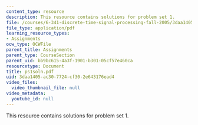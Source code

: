 ```yaml
---
content_type: resource
description: This resource contains solutions for problem set 1.
file: /courses/6-341-discrete-time-signal-processing-fall-2005/3daa1405ac307724cf302e643176ead4_ps1soln.pdf
file_type: application/pdf
learning_resource_types:
- Assignments
ocw_type: OCWFile
parent_title: Assignments
parent_type: CourseSection
parent_uid: bb9bc615-4a3f-1901-b301-05cf57e460ca
resourcetype: Document
title: ps1soln.pdf
uid: 3daa1405-ac30-7724-cf30-2e643176ead4
video_files:
  video_thumbnail_file: null
video_metadata:
  youtube_id: null
---
```

This resource contains solutions for problem set 1.

